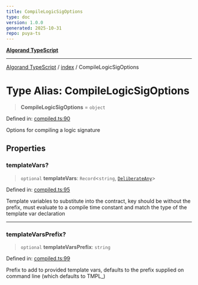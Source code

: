 ```yaml
---
title: CompileLogicSigOptions
type: doc
version: 1.0.0
generated: 2025-10-31
repo: puya-ts
---
```

[**Algorand TypeScript**](../../README.md)

***

[Algorand TypeScript](../../modules.md) / [index](../README.md) / CompileLogicSigOptions

# Type Alias: CompileLogicSigOptions

> **CompileLogicSigOptions** = `object`

Defined in: [compiled.ts:90](https://github.com/algorandfoundation/puya-ts/blob/main/packages/algo-ts/src/compiled.ts#L90)

Options for compiling a logic signature

## Properties

### templateVars?

> `optional` **templateVars**: `Record`\<`string`, [`DeliberateAny`](../-internal-/type-aliases/DeliberateAny.md)\>

Defined in: [compiled.ts:95](https://github.com/algorandfoundation/puya-ts/blob/main/packages/algo-ts/src/compiled.ts#L95)

Template variables to substitute into the contract, key should be without the prefix, must evaluate to a compile time constant
and match the type of the template var declaration

***

### templateVarsPrefix?

> `optional` **templateVarsPrefix**: `string`

Defined in: [compiled.ts:99](https://github.com/algorandfoundation/puya-ts/blob/main/packages/algo-ts/src/compiled.ts#L99)

Prefix to add to provided template vars, defaults to the prefix supplied on command line (which defaults to TMPL_)

